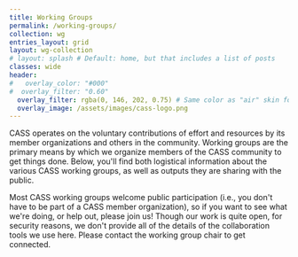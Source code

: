 ```yaml
---
title: Working Groups
permalink: /working-groups/
collection: wg
entries_layout: grid
layout: wg-collection
# layout: splash # Default: home, but that includes a list of posts
classes: wide
header:
#   overlay_color: "#000"
#  overlay_filter: "0.60"
  overlay_filter: rgba(0, 146, 202, 0.75) # Same color as "air" skin footer
  overlay_image: /assets/images/cass-logo.png
---
```

CASS operates on the voluntary contributions of effort and resources by its member organizations and others in the community.  Working groups are the primary means by which we organize members of the CASS community to get things done.  Below, you'll find both logistical information about the various CASS working groups, as well as outputs they are sharing with the public.

Most CASS working groups welcome public participation (i.e., you don't have to be part of a CASS member organization), so if you want to see what we're doing, or help out, please join us!  Though our work is quite open, for security reasons, we don't provide all of the details of the collaboration tools we use here.  Please contact the working group chair to get connected.